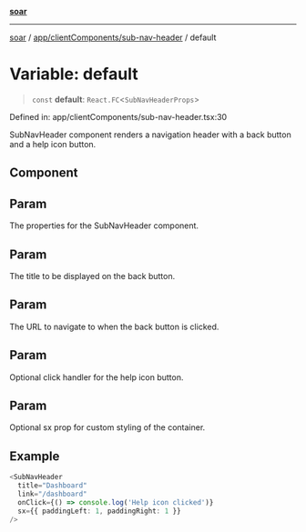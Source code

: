[**soar**](../../../../README.md)

***

[soar](../../../../modules.md) / [app/clientComponents/sub-nav-header](../README.md) / default

# Variable: default

> `const` **default**: `React.FC`\<`SubNavHeaderProps`\>

Defined in: app/clientComponents/sub-nav-header.tsx:30

SubNavHeader component renders a navigation header with a back button and a help icon button.

## Component

## Param

The properties for the SubNavHeader component.

## Param

The title to be displayed on the back button.

## Param

The URL to navigate to when the back button is clicked.

## Param

Optional click handler for the help icon button.

## Param

Optional sx prop for custom styling of the container.

## Example

```ts
<SubNavHeader
  title="Dashboard"
  link="/dashboard"
  onClick={() => console.log('Help icon clicked')}
  sx={{ paddingLeft: 1, paddingRight: 1 }}
/>
```
